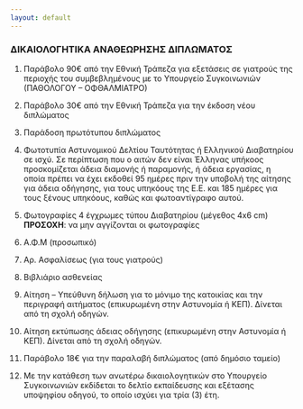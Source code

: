 ```yaml
---
layout: default
---
```


### ΔΙΚΑΙΟΛΟΓΗΤΙΚΑ ΑΝΑΘΕΩΡΗΣΗΣ ΔΙΠΛΩΜΑΤΟΣ

1. Παράβολο 90€ από την Εθνική Τράπεζα για εξετάσεις σε γιατρούς της περιοχής του συμβεβλημένους με το Υπουργείο Συγκοινωνιών (ΠΑΘΟΛΟΓΟΥ – ΟΦΘΑΛΜΙΑΤΡΟ)

2. Παράβολο 30€ από την Εθνική Τράπεζα για την έκδοση νέου διπλώματος

3. Παράδοση πρωτότυπου διπλώματος

4. Φωτοτυπία Αστυνομικού Δελτίου Ταυτότητας ή Ελληνικού Διαβατηρίου σε ισχύ.
   Σε περίπτωση που ο αιτών δεν είναι Έλληνας υπήκοος προσκομίζεται άδεια διαμονής
   ή παραμονής, ή άδεια εργασίας, η οποία πρέπει να έχει εκδοθεί 95 ημέρες πριν την
   υποβολή της αίτησης για άδεια οδήγησης, για τους υπηκόους της Ε.Ε. και 185
   ημέρες για τους ξένους υπηκόους, καθώς και φωτοαντίγραφο αυτού.

5. Φωτογραφίες 4 έγχρωμες τύπου Διαβατηρίου (μέγεθος 4x6 cm)
   **ΠΡΟΣΟΧΗ**: να μην αγγίζονται οι φωτογραφίες

6. Α.Φ.Μ (προσωπικό)

7. Αρ. Ασφαλίσεως (για τους γιατρούς)

8. Βιβλιάριο ασθενείας

9. Αίτηση – Υπεύθυνη δήλωση για το μόνιμο της κατοικίας και την περιγραφή αιτήματος (επικυρωμένη στην Αστυνομία ή ΚΕΠ). Δίνεται από τη σχολή οδηγών.

10. Αίτηση εκτύπωσης άδειας οδήγησης (επικυρωμένη στην Αστυνομία ή ΚΕΠ). Δίνεται από τη σχολή οδηγών.

11. Παράβολο 18€ για την παραλαβή διπλώματος (από δημόσιο ταμείο)

12. Με την κατάθεση των ανωτέρω δικαιολογητικών στο Υπουργείο Συγκοινωνιών εκδίδεται το δελτίο εκπαίδευσης και εξέτασης υποψηφίου οδηγού, το οποίο ισχύει για τρία (3) έτη.

